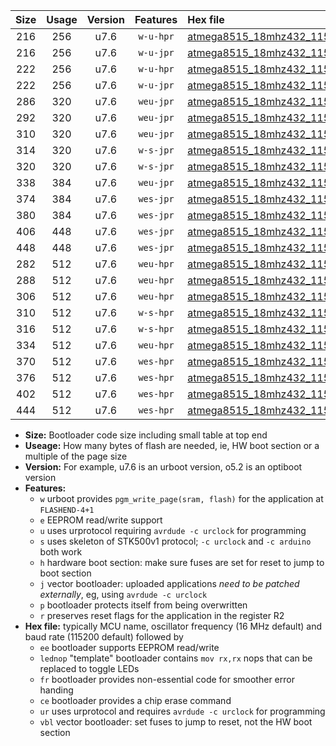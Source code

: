|Size|Usage|Version|Features|Hex file|
|:-:|:-:|:-:|:-:|:--|
|216|256|u7.6|`w-u-hpr`|[atmega8515_18mhz432_115200bps_ur.hex](https://raw.githubusercontent.com/stefanrueger/urboot/main//atmega8515_18mhz432_115200bps_ur.hex)|
|216|256|u7.6|`w-u-jpr`|[atmega8515_18mhz432_115200bps_ur_vbl.hex](https://raw.githubusercontent.com/stefanrueger/urboot/main//atmega8515_18mhz432_115200bps_ur_vbl.hex)|
|222|256|u7.6|`w-u-hpr`|[atmega8515_18mhz432_115200bps_lednop_ur.hex](https://raw.githubusercontent.com/stefanrueger/urboot/main//atmega8515_18mhz432_115200bps_lednop_ur.hex)|
|222|256|u7.6|`w-u-jpr`|[atmega8515_18mhz432_115200bps_lednop_ur_vbl.hex](https://raw.githubusercontent.com/stefanrueger/urboot/main//atmega8515_18mhz432_115200bps_lednop_ur_vbl.hex)|
|286|320|u7.6|`weu-jpr`|[atmega8515_18mhz432_115200bps_ee_ur_vbl.hex](https://raw.githubusercontent.com/stefanrueger/urboot/main//atmega8515_18mhz432_115200bps_ee_ur_vbl.hex)|
|292|320|u7.6|`weu-jpr`|[atmega8515_18mhz432_115200bps_ee_lednop_ur_vbl.hex](https://raw.githubusercontent.com/stefanrueger/urboot/main//atmega8515_18mhz432_115200bps_ee_lednop_ur_vbl.hex)|
|310|320|u7.6|`weu-jpr`|[atmega8515_18mhz432_115200bps_ee_lednop_fr_ur_vbl.hex](https://raw.githubusercontent.com/stefanrueger/urboot/main//atmega8515_18mhz432_115200bps_ee_lednop_fr_ur_vbl.hex)|
|314|320|u7.6|`w-s-jpr`|[atmega8515_18mhz432_115200bps_vbl.hex](https://raw.githubusercontent.com/stefanrueger/urboot/main//atmega8515_18mhz432_115200bps_vbl.hex)|
|320|320|u7.6|`w-s-jpr`|[atmega8515_18mhz432_115200bps_lednop_vbl.hex](https://raw.githubusercontent.com/stefanrueger/urboot/main//atmega8515_18mhz432_115200bps_lednop_vbl.hex)|
|338|384|u7.6|`weu-jpr`|[atmega8515_18mhz432_115200bps_ee_lednop_fr_ce_ur_vbl.hex](https://raw.githubusercontent.com/stefanrueger/urboot/main//atmega8515_18mhz432_115200bps_ee_lednop_fr_ce_ur_vbl.hex)|
|374|384|u7.6|`wes-jpr`|[atmega8515_18mhz432_115200bps_ee_vbl.hex](https://raw.githubusercontent.com/stefanrueger/urboot/main//atmega8515_18mhz432_115200bps_ee_vbl.hex)|
|380|384|u7.6|`wes-jpr`|[atmega8515_18mhz432_115200bps_ee_lednop_vbl.hex](https://raw.githubusercontent.com/stefanrueger/urboot/main//atmega8515_18mhz432_115200bps_ee_lednop_vbl.hex)|
|406|448|u7.6|`wes-jpr`|[atmega8515_18mhz432_115200bps_ee_lednop_fr_vbl.hex](https://raw.githubusercontent.com/stefanrueger/urboot/main//atmega8515_18mhz432_115200bps_ee_lednop_fr_vbl.hex)|
|448|448|u7.6|`wes-jpr`|[atmega8515_18mhz432_115200bps_ee_lednop_fr_ce_vbl.hex](https://raw.githubusercontent.com/stefanrueger/urboot/main//atmega8515_18mhz432_115200bps_ee_lednop_fr_ce_vbl.hex)|
|282|512|u7.6|`weu-hpr`|[atmega8515_18mhz432_115200bps_ee_ur.hex](https://raw.githubusercontent.com/stefanrueger/urboot/main//atmega8515_18mhz432_115200bps_ee_ur.hex)|
|288|512|u7.6|`weu-hpr`|[atmega8515_18mhz432_115200bps_ee_lednop_ur.hex](https://raw.githubusercontent.com/stefanrueger/urboot/main//atmega8515_18mhz432_115200bps_ee_lednop_ur.hex)|
|306|512|u7.6|`weu-hpr`|[atmega8515_18mhz432_115200bps_ee_lednop_fr_ur.hex](https://raw.githubusercontent.com/stefanrueger/urboot/main//atmega8515_18mhz432_115200bps_ee_lednop_fr_ur.hex)|
|310|512|u7.6|`w-s-hpr`|[atmega8515_18mhz432_115200bps.hex](https://raw.githubusercontent.com/stefanrueger/urboot/main//atmega8515_18mhz432_115200bps.hex)|
|316|512|u7.6|`w-s-hpr`|[atmega8515_18mhz432_115200bps_lednop.hex](https://raw.githubusercontent.com/stefanrueger/urboot/main//atmega8515_18mhz432_115200bps_lednop.hex)|
|334|512|u7.6|`weu-hpr`|[atmega8515_18mhz432_115200bps_ee_lednop_fr_ce_ur.hex](https://raw.githubusercontent.com/stefanrueger/urboot/main//atmega8515_18mhz432_115200bps_ee_lednop_fr_ce_ur.hex)|
|370|512|u7.6|`wes-hpr`|[atmega8515_18mhz432_115200bps_ee.hex](https://raw.githubusercontent.com/stefanrueger/urboot/main//atmega8515_18mhz432_115200bps_ee.hex)|
|376|512|u7.6|`wes-hpr`|[atmega8515_18mhz432_115200bps_ee_lednop.hex](https://raw.githubusercontent.com/stefanrueger/urboot/main//atmega8515_18mhz432_115200bps_ee_lednop.hex)|
|402|512|u7.6|`wes-hpr`|[atmega8515_18mhz432_115200bps_ee_lednop_fr.hex](https://raw.githubusercontent.com/stefanrueger/urboot/main//atmega8515_18mhz432_115200bps_ee_lednop_fr.hex)|
|444|512|u7.6|`wes-hpr`|[atmega8515_18mhz432_115200bps_ee_lednop_fr_ce.hex](https://raw.githubusercontent.com/stefanrueger/urboot/main//atmega8515_18mhz432_115200bps_ee_lednop_fr_ce.hex)|

- **Size:** Bootloader code size including small table at top end
- **Useage:** How many bytes of flash are needed, ie, HW boot section or a multiple of the page size
- **Version:** For example, u7.6 is an urboot version, o5.2 is an optiboot version
- **Features:**
  + `w` urboot provides `pgm_write_page(sram, flash)` for the application at `FLASHEND-4+1`
  + `e` EEPROM read/write support
  + `u` uses urprotocol requiring `avrdude -c urclock` for programming
  + `s` uses skeleton of STK500v1 protocol; `-c urclock` and `-c arduino` both work
  + `h` hardware boot section: make sure fuses are set for reset to jump to boot section
  + `j` vector bootloader: uploaded applications *need to be patched externally*, eg, using `avrdude -c urclock`
  + `p` bootloader protects itself from being overwritten
  + `r` preserves reset flags for the application in the register R2
- **Hex file:** typically MCU name, oscillator frequency (16 MHz default) and baud rate (115200 default) followed by
  + `ee` bootloader supports EEPROM read/write
  + `lednop` "template" bootloader contains `mov rx,rx` nops that can be replaced to toggle LEDs
  + `fr` bootloader provides non-essential code for smoother error handing
  + `ce` bootloader provides a chip erase command
  + `ur` uses urprotocol and requires `avrdude -c urclock` for programming
  + `vbl` vector bootloader: set fuses to jump to reset, not the HW boot section
